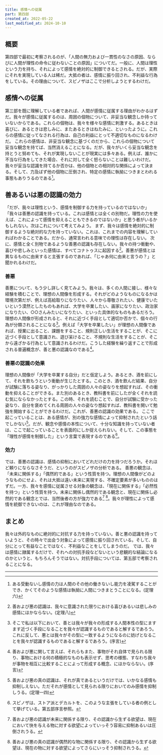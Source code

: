 ```yaml
---
title: 感情への従属
part: 第四部
created_at: 2022-05-22
last_modified_at: 2024-10-10
---
```


## 概要

第四部で最初に考察されるのが、「人間の無力および一貫性のなさの原因、ならびに人間が理性の命令に従わないことの原因」についてだ。一般に、人間は理性という力を持ち、それによって感情を絶対的に制御できるとされる。だが、実際にそれを実現している人は稀だ。大抵の者は、感情に振り回され、不利益な行為をしている。その理由について、スピノザはここで分析しようとするわけだ。

## 感情への従属

第三部を既に理解している者であれば、人間が感情に従属する理由がわかるはずだ。我々が感情に従属するのは、周囲の個物について、非妥当な観念しか持っていないからである。これらの個物は、我々を様々な感情に刺激する。あるときは喜びに、あるときは悲しみに、またあるときはねたみに、といったように。これらの感情に従ってなされる行為は、自己の利益にとって不適切なものになるわけだ。
これらの感情は、非妥当な観念に基づくのだから、これらの個物について妥当な観念を持てば、当然消えることになる。だが、我々がいくら妥当な観念を持とうと努めても、それが実現しないことが現実には多々ある。例えば、誰かに不当な行為をしてきた場合、それに対して全く怒らないことは難しいわけだ。我々が妥当な認識を持てるか否かは、他の個物との相対的な関係によって決まる。そして、力及ばず他の個物に圧倒され、特定の感情に執拗につきまとわれる事態もありうるのである[^ref2-1]。

[^ref2-1]:ある受動ないし感情の力は人間のその他の働きないし能力を凌駕することができ、かくてそのような感情は執拗に人間につきまとうことになる。(定理六)

## 善あるいは悪の認識の効力

「だが、我々は理性という、感情を制御する力を持っているのではないか」「我々は善悪の認識を持っている。これは感情とは全くの別物だ。理性の力を使えば、これによって感情を抑えることもできるのではないか」と思う者がいるかもしれない。次はこれについて考えてみよう。
まず、我々は感情を絶対的に制御するような絶対的な力を持っていない。これは、これまでの内容を理解していればわかることである。だから、通常言われる意味での理性は存在しない。
次に、感情と全く別物であるような善悪の認識も存在しない。我々の持つ衝動や、喜びや悲しみといった感情は、すべてコナトゥスに起因する[^ref3-1]。善悪が感情とは異なるものに由来すると主張するのであれば、「じゃあ何に由来と言うの？」と聞かれるわけだ。

[^ref3-1]:善および悪の認識は、我々に意識された限りにおける喜びあるいは悲しみの感情にほかならない。(定理八)

### 善悪

善悪について、もう少し詳しく見てみよう。我々は、多くの人間に接し、様々な経験を積むことで、理想の人間像を形成する。それがどのようなものになるかは環境次第だが、例えば高給取りになりたい、人々から尊敬されたい、健康でいたいという漠然としたものもあれば、大学を卒業したい、画家になりたい、政治家になりたい、○○さんみたいになりたい、といった具体的なものもあるだろう。
理想の人間像が形成されると、それに近づく手段として適切か否かで、個々の行為が分類されることになる[^ref3-1-1]。例えば「大学を卒業したい」が理想の人間像であれば、授業に出ること、課題をすること、規則正しい生活をすることが、そこに近づく手段として意識され、遊び呆けること、不規則な生活をすることが、そこから遠ざかる行為として意識されるわけだ。こうした経験を繰り返すことで形成される普遍概念が、善と悪の認識なのである[^ref3-1-2]。

[^ref3-1-1]:そこで私は以下において、善とは我々が我々の形成する人間本性の型にますます近づく手段になることを我々が認識するものであると解するであろう。これに反して、悪とは我々がその型に一致するようになるのに妨げとなることを我々が認識するものであると解するであろう。(序言)

[^ref3-1-2]:善および悪に関して言えば、それらもまた、事物がそれ自体で見られる限り、事物における何の積極的なものも表示せず、思考の様態、すなわち我々が事物を相互に比較することによって形成する概念、にほかならない。(序言)

### 善悪の認識の効果

理想の人間像が「大学を卒業する自分」だと仮定しよう。あるとき、酒を前にして、それを飲もうという衝動が生じたとする。このとき、酒を飲んだ結果、自分が試験に落ちる姿なり、がっかりした周囲の人々の姿なりを想起すれば、その衝動を抑えることができる。また別のあるとき、教科書を前にしたが全くそれを読む気にならなかったとする。この時、それを読むことで、自分が試験に受かった姿なり、自分を褒めてくれる周囲の人々の姿なり想起すれば、教科書を開いて勉強を開始することができるわけだ。これが、善悪の認識の効果である。
ここで起こっていることは、ある感情が、別の強力な感情によって抑制されたという話でしかない[^ref3-2-1]。だが、観念や感情の本性について、十分な知識を持っていない者は、ここで起こっていることを表面的にしか捉えられない。そして、この事態を「理性が感情を制御した」という言葉で表現するのである[^ref3-2-2]。

[^ref3-2-1]:善および悪の真の認識は、それが真であるというだけでは、いかなる感情も抑制しえない。ただそれが感情として見られる限りにおいてのみ感情を抑制しうる。(定理一四)

[^ref3-2-2]:スピノザは、ストア派とデカルトを、このような主張をしている者の例として挙げている。第五部序言参照。

### 効力

では、善悪の認識は、感情の抑制においてどれだけの力を持つだろうか。それほど頼りにならなさそうだ、というのがスピノザの分析である。
善悪の観念は、「未来に関係する」「偶然的である」という性質を持つ。理想の人間像がどのようなものにせよ、それは大抵は遠い未来に実現する、不確定要素が多いもののはずだ。一方、我々を感情に従属させる対象の観念は、「現在に関係する」「必然性を持つ」という性質を持つ。未来に関係し偶然的である観念と、現在に関係し必然的である観念とでは、当然後者の方が強力である[^ref3-3-1] [^ref3-3-2]。我々が理性によって感情を統御できないのは、これが理由なのである。

[^ref3-3-1]:善および悪の認識が未来に関係する限り、その認識から生ずる欲望は、現在において快を与える物に対する欲望によっていっそう容易に抑制あるいは圧倒されうる。

[^ref3-3-2]:善および悪の真の認識が偶然的な物に関係する限り、その認識から生ずる欲望は、現在の物に対する欲望によってさらにいっそう抑制されうる。

## まとめ

我々は外的なものに絶対的に対抗する力を持っていない。善と悪の認識を持っていようと、その時々で出会う対象によって感情に振り回されている。そして、自分にとって有益なことではなく、不利益なことをしてしまうのだ。
では、我々は感情に隷属するだけで、それへの対抗手段などないという悲観的な結論になるのかというと、もちろんそうではない。対抗手段については、第五部で考察されることになる。

---